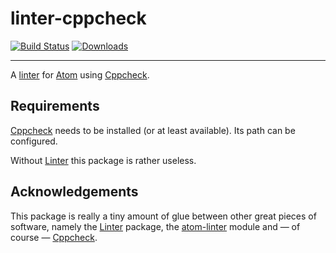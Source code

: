 # linter-cppcheck #

[![Build Status](https://img.shields.io/travis/Munkei/atom-linter-cppcheck.svg?style=flat-square)](https://travis-ci.org/Munkei/atom-linter-cppcheck)
[![Downloads](https://img.shields.io/apm/dm/linter-cppcheck.svg?style=flat-square)](https://atom.io/packages/linter-cppcheck)

---

A [linter] for [Atom] using [Cppcheck].

## Requirements ##

[Cppcheck] needs to be installed (or at least available). Its path can be
configured.

Without [Linter] this package is rather useless.

## Acknowledgements ##

This package is really a tiny amount of glue between other great pieces of
software, namely the [Linter] package, the [atom-linter] module and — of course
— [Cppcheck].

  [Atom]: https://atom.io

  [atom-linter]: https://www.npmjs.com/package/atom-linter

  [Cppcheck]: http://cppcheck.sourceforge.net

  [Linter]: https://atom.io/packages/linter
